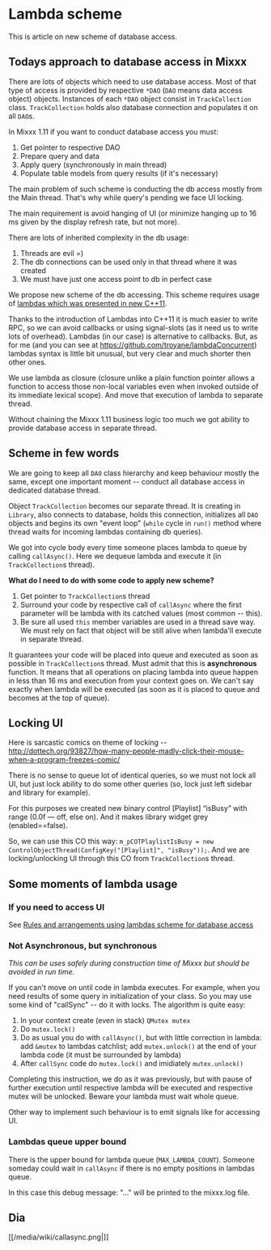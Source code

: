 # Lambda scheme

This is article on new scheme of database access.

## Todays approach to database access in Mixxx

There are lots of objects which need to use database access. Most of
that type of access is provided by respective `*DAO` (`DAO` means data
access object) objects. Instances of each `*DAO` object consist in
`TrackCollection` class. `TrackCollection` holds also database
connection and populates it on all `DAO`s.

In Mixxx 1.11 if you want to conduct database access you must:

1.  Get pointer to respective DAO
2.  Prepare query and data
3.  Apply query (synchronously in main thread)
4.  Populate table models from query results (if it's necessary)

The main problem of such scheme is conducting the db access mostly from
the Main thread. That's why while query's pending we face UI locking.

The main requirement is avoid hanging of UI (or minimize hanging up to
16 ms given by the display refresh rate, but not more).

There are lots of inherited complexity in the db usage:

1.  Threads are evil =)
2.  The db connections can be used only in that thread where it was
    created
3.  We must have just one access point to db in perfect case

We propose new scheme of the db accessing. This scheme requires usage of
[lambdas which was presented in new
C++11](http://www.cprogramming.com/c++11/c++11-lambda-closures.html).

Thanks to the introduction of Lambdas into C++11 it is much easier to
write RPC, so we can avoid callbacks or using signal-slots (as it need
us to write lots of overhead). Lambdas (in our case) is alternative to
callbacks. But, as for me (and you can see at
<https://github.com/troyane/lambdaConcurrent>) lambdas syntax is little
bit unusual, but very clear and much shorter then other ones.

We use lambda as closure (closure unlike a plain function pointer allows
a function to access those non-local variables even when invoked outside
of its immediate lexical scope). And move that execution of lambda to
separate thread.

Without chaining the Mixxx 1.11 business logic too much we got ability
to provide database access in separate thread.

## Scheme in few words

We are going to keep all `DAO` class hierarchy and keep behaviour mostly
the same, except one important moment -- conduct all database access in
dedicated database thread.

Object `TrackCollection` becomes our separate thread. It is creating in
`Library`, also connects to database, holds this connection, initializes
all `DAO` objects and begins its own "event loop" (`while` cycle in
`run()` method where thread waits for incoming lambdas containing db
queries).

We got into cycle body every time someone places lambda to queue by
calling `callAsync()`. Here we dequeue lambda and execute it (in
`TrackCollection`s thread).

**What do I need to do with some code to apply new scheme?**

1.  Get pointer to `TrackCollection`s thread
2.  Surround your code by respective call of `callAsync` where the first
    parameter will be lambda with its catched values (most common --
    this).
3.  Be sure all used `this` member variables are used in a thread save
    way. We must rely on fact that object will be still alive when
    lambda'll execute in separate thread. 

It guarantees your code will be placed into queue and executed as soon
as possible in `TrackCollection`s thread. Must admit that this is
**asynchronous** function. It means that all operations on placing
lambda into queue happen in less than 16 ms and execution from your
context goes on. We can't say exactly when lambda will be executed (as
soon as it is placed to queue and becomes at the top of queue).

## Locking UI

Here is sarcastic comics on theme of locking --
<http://dottech.org/93827/how-many-people-madly-click-their-mouse-when-a-program-freezes-comic/>

There is no sense to queue lot of identical queries, so we must not lock
all UI, but just lock ability to do some other queries (so, lock just
left sidebar and library for example).

For this purposes we created new binary control \[Playlist\] “isBusy”
with range (0.0f — off, else on). And it makes library widget grey
(enabled==false).

So, we can use this CO this way: `m_pCOTPlaylistIsBusy = new
ControlObjectThread(ConfigKey("[Playlist]", "isBusy"));`. And we are
locking/unlocking UI through this CO from `TrackCollection`s thread.

## Some moments of lambda usage

### If you need to access UI

See [Rules and arrangements using lambdas scheme for database
access](lambda_rules)

### Not Asynchronous, but synchronous

*This can be uses safely during construction time of Mixxx but should be
avoided in run time.*

If you can't move on until code in lambda executes. For example, when
you need results of some query in initialization of your class. So you
may use some kind of "callSync" -- do it with locks. The algorithm is
quite easy:

1.  In your context create (even in stack) `QMutex mutex`
2.  Do `mutex.lock()`
3.  Do as usual you do with `callAsync()`, but with little correction in
    lambda: add `&mutex` to lambdas catchlist; add `mutex.unlock()` at
    the end of your lambda code (it must be surrounded by lambda)
4.  After `callSync` code do `mutex.lock()` and imidiately
    `mutex.unlock()`

Completing this instruction, we do as it was previously, but with pause
of further execution until respective lambda will be executed and
respective mutex will be unlocked. Beware your lambda must wait whole
queue.

Other way to implement such behaviour is to emit signals like for
accessing UI.

### Lambdas queue upper bound

There is the upper bound for lambda queue (`MAX_LAMBDA_COUNT`). Someone
someday could wait in `callAsync` if there is no empty positions in
lambdas queue.

In this case this debug message: "..." will be printed to the mixxx.log
file.

## Dia

[[/media/wiki/callasync.png|]]
